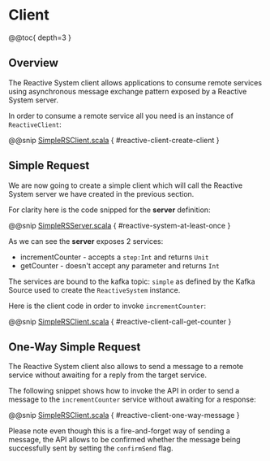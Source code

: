 # Client

@@toc{ depth=3 }

## Overview

The Reactive System client allows applications to consume remote services using asynchronous
message exchange pattern exposed by a Reactive System server.

In order to consume a remote service all you need is an instance of `ReactiveClient`:

@@snip [SimpleRSClient.scala](../../../../examples/client/src/main/scala/org/patricknoir/kafka/examples/client/SimpleRSClient.scala) { #reactive-client-create-client }

## Simple Request

We are now going to create a simple client which will call the Reactive System server we have 
created in the previous section.

For clarity here is the code snipped for the **server** definition:

@@snip [SimpleRSServer.scala](../../../../examples/server/src/main/scala/org/patricknoir/kafka/examples/server/SimpleRSServer.scala) { #reactive-system-at-least-once }

As we can see the **server** exposes 2 services:

* incrementCounter - accepts a `step:Int` and returns `Unit`
* getCounter - doesn't accept any parameter and returns `Int`

The services are bound to the kafka topic: `simple` as defined by the Kafka Source used to create
the `ReactiveSystem` instance.

Here is the client code in order to invoke `incrementCounter`:

@@snip [SimpleRSClient.scala](../../../../examples/client/src/main/scala/org/patricknoir/kafka/examples/client/SimpleRSClient.scala) { #reactive-client-call-get-counter }

## One-Way Simple Request

The Reactive System client also allows to send a message to a remote service without awaiting for a reply from the target service.

The following snippet shows how to invoke the API in order to send a message to the `incrementCounter` service without awaiting for a response:

@@snip [SimpleRSClient.scala](../../../../examples/client/src/main/scala/org/patricknoir/kafka/examples/client/SimpleRSClient.scala) { #reactive-client-one-way-message }

Please note even though this is a fire-and-forget way of sending a message, the API allows to be confirmed whether the message being successfully sent by setting the `confirmSend` flag.
